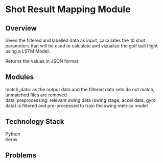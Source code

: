 #
# Shot Result Mapping Module

## Overview

Given the filtered and labelled data as input, calculates the 10 shot parameters that will be used to calculate and vizualize the golf ball flight using a LSTM Model. 

Returns the values in JSON format


## Modules

match_data: as the output data and the filtered data sets do not match, unmatched files are removed <br />
data_preprocessing: relevant swing data (swing stage, accel data, gyro data) is filtered and pre-processed to train the swing metrics model

## Technology Stack

Python  <br />
Keras

## Problems

